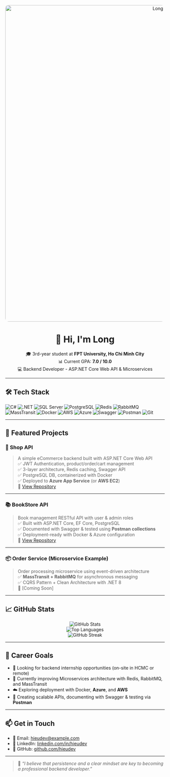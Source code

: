 <!-- Banner -->
<p align="center">
  <img src="https://i.imgur.com/E5f6OAr.png" alt="Long Banner" width="1000" style="border-radius: 10px;" />
</p>

<!-- Introduction -->
<h1 align="center">👋 Hi, I'm Long</h1>
<p align="center">
  🎓 3rd-year student at <strong>FPT University, Ho Chi Minh City</strong>  
  <br/>
  📊 Current GPA: <strong>7.0 / 10.0</strong>  
  <br/>
  💻 Backend Developer - ASP.NET Core Web API & Microservices
</p>

---

## 🛠️ Tech Stack

![C#](https://img.shields.io/badge/-C%23-239120?style=flat&logo=c-sharp&logoColor=white)
![.NET](https://img.shields.io/badge/-.NET-512BD4?style=flat&logo=dotnet&logoColor=white)
![SQL Server](https://img.shields.io/badge/-SQL%20Server-CC2927?style=flat&logo=microsoftsqlserver&logoColor=white)
![PostgreSQL](https://img.shields.io/badge/-PostgreSQL-336791?style=flat&logo=postgresql&logoColor=white)
![Redis](https://img.shields.io/badge/-Redis-DC382D?style=flat&logo=redis&logoColor=white)
![RabbitMQ](https://img.shields.io/badge/-RabbitMQ-FF6600?style=flat&logo=rabbitmq&logoColor=white)
![MassTransit](https://img.shields.io/badge/-MassTransit-1D3557?style=flat&logo=nuget&logoColor=white)
![Docker](https://img.shields.io/badge/-Docker-2496ED?style=flat&logo=docker&logoColor=white)
![AWS](https://img.shields.io/badge/-AWS-232F3E?style=flat&logo=amazonaws&logoColor=white)
![Azure](https://img.shields.io/badge/-Azure-0078D4?style=flat&logo=microsoftazure&logoColor=white)
![Swagger](https://img.shields.io/badge/-Swagger-85EA2D?style=flat&logo=swagger&logoColor=black)
![Postman](https://img.shields.io/badge/-Postman-FF6C37?style=flat&logo=postman&logoColor=white)
![Git](https://img.shields.io/badge/-Git-F05032?style=flat&logo=git&logoColor=white)

---

## 🚀 Featured Projects

### 🛒 Shop API
> A simple eCommerce backend built with ASP.NET Core Web API  
> ✅ JWT Authentication, product/order/cart management  
> ✅ 3-layer architecture, Redis caching, Swagger API  
> ✅ PostgreSQL DB, containerized with Docker  
> ✅ Deployed to **Azure App Service** (or **AWS EC2**)  
🔗 [View Repository](https://github.com/hieudev/shop-api)

---

### 📚 BookStore API
> Book management RESTful API with user & admin roles  
> ✅ Built with ASP.NET Core, EF Core, PostgreSQL  
> ✅ Documented with Swagger & tested using **Postman collections**  
> ✅ Deployment-ready with Docker & Azure configuration  
🔗 [View Repository](https://github.com/hieudev/bookstore-api)

---

### 📦 Order Service (Microservice Example)
> Order processing microservice using event-driven architecture  
> ✅ **MassTransit + RabbitMQ** for asynchronous messaging  
> ✅ CQRS Pattern + Clean Architecture with .NET 8  
🔗 [Coming Soon]

---

## 📈 GitHub Stats

<p align="center">
  <img src="https://github-readme-stats.vercel.app/api?username=hieudev&show_icons=true&theme=tokyonight" alt="GitHub Stats" />
  <br/>
  <img src="https://github-readme-stats.vercel.app/api/top-langs/?username=hieudev&layout=compact&theme=tokyonight" alt="Top Languages" />
  <br/>
  <img src="https://github-readme-streak-stats.herokuapp.com/?user=hieudev&theme=tokyonight" alt="GitHub Streak" />
</p>

---

## 🎯 Career Goals

- 🤝 Looking for backend internship opportunities (on-site in HCMC or remote)  
- 🌱 Currently improving Microservices architecture with Redis, RabbitMQ, and MassTransit  
- ☁️ Exploring deployment with Docker, **Azure**, and **AWS**  
- 🧪 Creating scalable APIs, documenting with Swagger & testing via **Postman**

---

## 📫 Get in Touch

- 📧 Email: hieudev@example.com  
- 💼 LinkedIn: [linkedin.com/in/hieudev](https://linkedin.com/in/hieudev)  
- 🐙 GitHub: [github.com/hieudev](https://github.com/hieudev)

---

> 💬 *“I believe that persistence and a clear mindset are key to becoming a professional backend developer.”*
